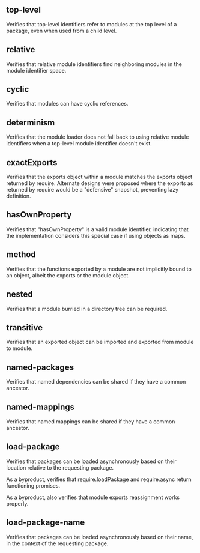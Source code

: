 
## top-level

Verifies that top-level identifiers refer to modules at the top level
of a package, even when used from a child level.

## relative

Verifies that relative module identifiers find neighboring modules in
the module identifier space.

## cyclic

Verifies that modules can have cyclic references.

## determinism

Verifies that the module loader does not fall back to using relative
module identifiers when a top-level module identifier doesn't exist.

## exactExports

Verifies that the exports object within a module matches the exports
object returned by require.  Alternate designs were proposed where the
exports as returned by require would be a "defensive" snapshot,
preventing lazy definition.

## hasOwnProperty

Verifies that "hasOwnProperty" is a valid module identifier,
indicating that the implementation considers this special case if
using objects as maps.

## method

Verifies that the functions exported by a module are not implicitly
bound to an object, albeit the exports or the module object.

## nested

Verifies that a module burried in a directory tree can be required.

## transitive

Verifies that an exported object can be imported and exported from
module to module.

## named-packages

Verifies that named dependencies can be shared if they have a common
ancestor.

## named-mappings

Verifies that named mappings can be shared if they have a common
ancestor.

## load-package

Verifies that packages can be loaded asynchronously based on their
location relative to the requesting package.

As a byproduct, verifies that require.loadPackage and require.async
return functioning promises.

As a byproduct, also verifies that module exports reassignment works
properly.

## load-package-name

Verifies that packages can be loaded asynchronously based on their
name, in the context of the requesting package.

